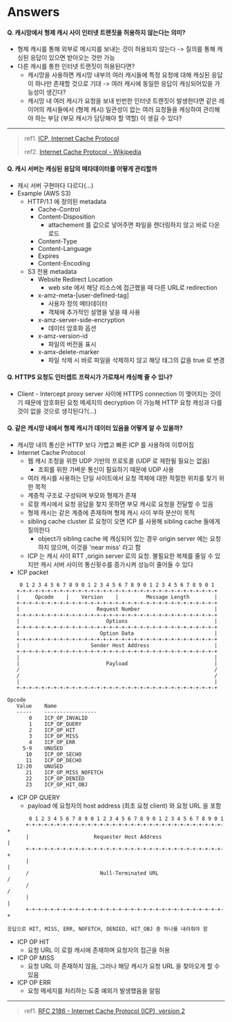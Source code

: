 # Answers
#### Q. 캐시망에서 형제 캐시 사이 인터넷 트랜짓을 허용하지 않는다는 의미?
* 형제 캐시를 통해 외부로 메시지를 보내는 것이 허용되지 않는다 -> 질의를 통해 캐싱된 응답이 있으면 받아오는 것만 가능
* 다른 캐시를 통한 인터넷 트랜짓이 허용된다면?
	* 캐시망을 사용하면 캐시망 내부의 여러 캐시들에 특정 요청에 대해 캐싱된 응답이 하나만 존재할 것으로 기대 -> 여러 캐시에 동일한 응답이 캐싱되어있을 가능성이 생긴다?
	* 캐시망 내 여러 캐시가 요청을 보내 빈번한 인터넷 트랜짓이 발생한다면 같은 레이어의 캐시들에서 (형제 캐시) 일관성이 없는 여러 요청들을 캐싱하여 관리해야 하는 부담 (부모 캐시가 담당해야 할 역할) 이 생길 수 있다?
---
> ref1. [ICP, Internet Cache Protocol](http://www.networksorcery.com/enp/protocol/icp.htm)
> 
> ref2. [Internet Cache Protocol - Wikipedia](https://en.wikipedia.org/wiki/Internet_Cache_Protocol)

#### Q. 캐시 서버는 캐싱된 응답의 메타데이터를 어떻게 관리할까
* 캐시 서버 구현마다 다르다(...)
* Example (AWS S3)
	* HTTP/1.1 에 정의된 metadata
		* Cache-Control
		* Content-Disposition
			* attachement 를 값으로 넣어주면 파일을 렌더링하지 않고 바로 다운로드
		* Content-Type
		* Content-Language
		* Expires
		* Content-Encoding
	* S3 전용 metadata
		* Website Redirect Location
			* web site 에서 해당 리소스에 접근했을 때 다른 URL로 redirection
		* x-amz-meta-[user-defined-tag]
			* 사용자 정의 메타데이터
			* 객체에 추가적인 설명을 넣을 때 사용
		* x-amz-server-side-encryption
			* 데이터 암호화 옵션
		* x-amz-version-id
			* 파일의 버전을 표시
		* x-amx-delete-marker
			* 파일 삭제 시 바로 파일을 삭제하지 않고 해당 태그의 값을 true 로 변경

#### Q. HTTPS 요청도 인터셉트 프락시가 가로채서 캐싱해 줄 수 있나?
* Client - Intercept proxy server 사이에 HTTPS connection 이 맺어지는 것이기 때문에 암호화된 요청 메세지의 decryption 이 가능해 HTTP 요청 캐싱과 다를 것이 없을 것으로 생각된다?(...)

#### Q. 같은 캐시망 내에서 형제 캐시가 데이터 있음을 어떻게 알 수 있을까?
* 캐시망 내의 통신은 HTTP 보다 가볍고 빠른 ICP 를 사용하여 이루어짐
* Internet Cache Protocol
	* 웹 캐시 조정을 위한 UDP 기반의 프로토콜 (UDP 로 제한될 필요는 없음)
		* 조회를 위한 가벼운 통신이 필요하기 때문에 UDP 사용
	* 여러 캐시를 사용하는 단일 사이트에서 요청 객체에 대한 적절한 위치를 찾기 위한 목적
	* 계층적 구조로 구성되며 부모와 형제가 존재
	* 로컬 캐시에서 요청 응답을 찾지 못하면 부모 캐시로 요청을 전달할 수 있음
	* 형제 캐시는 같은 계층에 존재하며 형제 캐시 사이 부하 분산이 목적
	* sibling cache cluster 로 요청이 오면 ICP 를 사용해 sibling cache 들에게 질의한다
		* object가 sibling cache 에 캐싱되어 있는 경우 origin server 에는 요청하지 않으며, 이것을 'near miss' 라고 함
	* ICP 는 캐시 사이 RTT ,origin server 로의 요청. 불필요한 복제를 줄일 수 있지만 캐시 서버 사이의 통신횟수를 증가시켜 성능이 줄어들 수 있다
* ICP packet
```
    0 1 2 3 4 5 6 7 8 9 0 1 2 3 4 5 6 7 8 9 0 1 2 3 4 5 6 7 8 9 0 1
   +-+-+-+-+-+-+-+-+-+-+-+-+-+-+-+-+-+-+-+-+-+-+-+-+-+-+-+-+-+-+-+-+
   |     Opcode    |    Version    |         Message Length        |
   +-+-+-+-+-+-+-+-+-+-+-+-+-+-+-+-+-+-+-+-+-+-+-+-+-+-+-+-+-+-+-+-+
   |                         Request Number                        |
   +-+-+-+-+-+-+-+-+-+-+-+-+-+-+-+-+-+-+-+-+-+-+-+-+-+-+-+-+-+-+-+-+
   |                            Options                            |
   +-+-+-+-+-+-+-+-+-+-+-+-+-+-+-+-+-+-+-+-+-+-+-+-+-+-+-+-+-+-+-+-+
   |                          Option Data                          |
   +-+-+-+-+-+-+-+-+-+-+-+-+-+-+-+-+-+-+-+-+-+-+-+-+-+-+-+-+-+-+-+-+
   |                       Sender Host Address                     |
   +-+-+-+-+-+-+-+-+-+-+-+-+-+-+-+-+-+-+-+-+-+-+-+-+-+-+-+-+-+-+-+-+
   |                                                               |
   |                            Payload                            |
   /                                                               /
   /                                                               /
   |                                                               |
   +-+-+-+-+-+-+-+-+-+-+-+-+-+-+-+-+-+-+-+-+-+-+-+-+-+-+-+-+-+-+-+-+

```
```	
Opcode
   Value    Name
   -----    -----------------
       0    ICP_OP_INVALID
       1    ICP_OP_QUERY
       2    ICP_OP_HIT
       3    ICP_OP_MISS
       4    ICP_OP_ERR
     5-9    UNUSED
      10    ICP_OP_SECHO
      11    ICP_OP_DECHO
   12-20    UNUSED
      21    ICP_OP_MISS_NOFETCH
      22    ICP_OP_DENIED
      23    ICP_OP_HIT_OBJ
```
* ICP OP QUERY
	* payload 에 요청자의 host address (최초 요청 client) 와 요청 URL 을 포함
```
       0 1 2 3 4 5 6 7 8 9 0 1 2 3 4 5 6 7 8 9 0 1 2 3 4 5 6 7 8 9 0 1
      +-+-+-+-+-+-+-+-+-+-+-+-+-+-+-+-+-+-+-+-+-+-+-+-+-+-+-+-+-+-+-+-+
      |                     Requester Host Address                    |
      +-+-+-+-+-+-+-+-+-+-+-+-+-+-+-+-+-+-+-+-+-+-+-+-+-+-+-+-+-+-+-+-+
      |                                                               |
      /                       Null-Terminated URL                     /
      /                                                               /
      |                                                               |
      +-+-+-+-+-+-+-+-+-+-+-+-+-+-+-+-+-+-+-+-+-+-+-+-+-+-+-+-+-+-+-+-+
```
	응답으로 HIT, MISS, ERR, NOFETCH, DENIED, HIT_OBJ 중 하나를 내려줘야 함
* ICP OP HIT
	* 요청 URL 이 로컬 캐시에 존재하며 요청자의 접근을 허용
* ICP OP MISS
	* 요청 URL 이 존재하지 않음, 그러나 해당 캐시가 요청 URL 을 찾아오게 할 수 있음
* ICP OP ERR
	* 요청 메세지를 처리하는 도중 예외가 발생했음을 알림
---
> ref1. [RFC 2186 - Internet Cache Protocol (ICP), version 2](https://tools.ietf.org/html/rfc2186)
